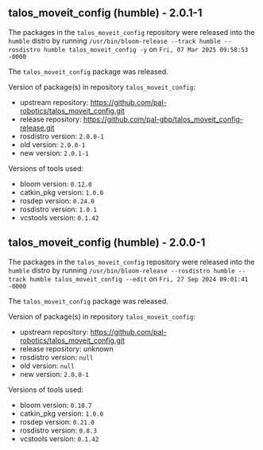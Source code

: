## talos_moveit_config (humble) - 2.0.1-1

The packages in the `talos_moveit_config` repository were released into the `humble` distro by running `/usr/bin/bloom-release --track humble --rosdistro humble talos_moveit_config -y` on `Fri, 07 Mar 2025 09:58:53 -0000`

The `talos_moveit_config` package was released.

Version of package(s) in repository `talos_moveit_config`:

- upstream repository: https://github.com/pal-robotics/talos_moveit_config.git
- release repository: https://github.com/pal-gbp/talos_moveit_config-release.git
- rosdistro version: `2.0.0-1`
- old version: `2.0.0-1`
- new version: `2.0.1-1`

Versions of tools used:

- bloom version: `0.12.0`
- catkin_pkg version: `1.0.0`
- rosdep version: `0.24.0`
- rosdistro version: `1.0.1`
- vcstools version: `0.1.42`


## talos_moveit_config (humble) - 2.0.0-1

The packages in the `talos_moveit_config` repository were released into the `humble` distro by running `/usr/bin/bloom-release --rosdistro humble --track humble talos_moveit_config --edit` on `Fri, 27 Sep 2024 09:01:41 -0000`

The `talos_moveit_config` package was released.

Version of package(s) in repository `talos_moveit_config`:

- upstream repository: https://github.com/pal-robotics/talos_moveit_config.git
- release repository: unknown
- rosdistro version: `null`
- old version: `null`
- new version: `2.0.0-1`

Versions of tools used:

- bloom version: `0.10.7`
- catkin_pkg version: `1.0.0`
- rosdep version: `0.21.0`
- rosdistro version: `0.8.3`
- vcstools version: `0.1.42`


